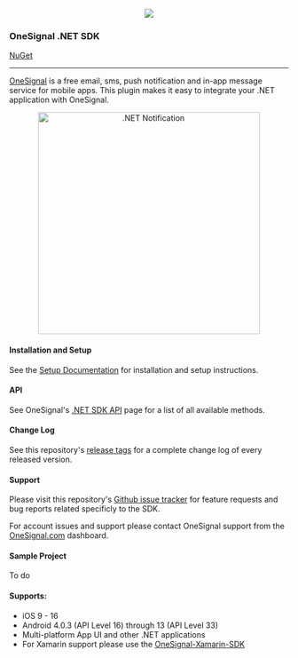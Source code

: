 
<p align="center">
  <img src="https://media.onesignal.com/cms/Website%20Layout/logo-red.svg"/>
</p>

### OneSignal .NET SDK
[NuGet](https://www.nuget.org/packages/OneSignalSDK.DotNet)

---

[OneSignal](https://onesignal.com) is a free email, sms, push notification and in-app message service for mobile apps. This plugin makes it easy to integrate your .NET application with OneSignal.

<p align="center"><img src="https://app.onesignal.com/images/android_and_ios_notification_image.gif" width="400" alt=".NET Notification"></p>

#### Installation and Setup
See the [Setup Documentation](https://documentation.onesignal.com/docs/net-maui-sdk-setup) for installation and setup instructions.

#### API
See OneSignal's [.NET SDK API](https://documentation.onesignal.com/docs/.net-sdk) page for a list of all available methods.

#### Change Log
See this repository's [release tags](https://github.com/OneSignal/OneSignal-DotNet-SDK/releases) for a complete change log of every released version.

#### Support
Please visit this repository's [Github issue tracker](https://github.com/OneSignal/OneSignal-DotNet-SDK/issues) for feature requests and bug reports related specificly to the SDK.

For account issues and support please contact OneSignal support from the [OneSignal.com](https://onesignal.com) dashboard.

#### Sample Project
To do

#### Supports:
* iOS 9 - 16
* Android 4.0.3 (API Level 16) through 13 (API Level 33)
* Multi-platform App UI and other .NET applications
* For Xamarin support please use the [OneSignal-Xamarin-SDK](https://github.com/OneSignal/OneSignal-Xamarin-SDK)

